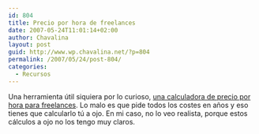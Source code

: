 ```yaml
---
id: 804
title: Precio por hora de freelances
date: 2007-05-24T11:01:14+02:00
author: Chavalina
layout: post
guid: http://www.wp.chavalina.net/?p=804
permalink: /2007/05/24/post-804/
categories:
  - Recursos
---
```

Una herramienta &uacute;til siquiera por lo curioso, <a href="http://freelanceswitch.com/rates/" target="_blank">una calculadora de precio por hora para freelances</a>. Lo malo es que pide todos los costes en a&ntilde;os y eso tienes que calcularlo t&uacute; a ojo. En mi caso, no lo veo realista, porque estos cálculos a ojo no los tengo muy claros.